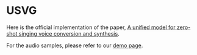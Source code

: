# USVG
Here is the official implementation of the paper, [A unified model for zero-shot singing voice conversion and synthesis](https://ismir2022program.ismir.net/poster_156.html).

For the audio samples, please refer to our [demo page](https://york135.github.io/USVG/).
